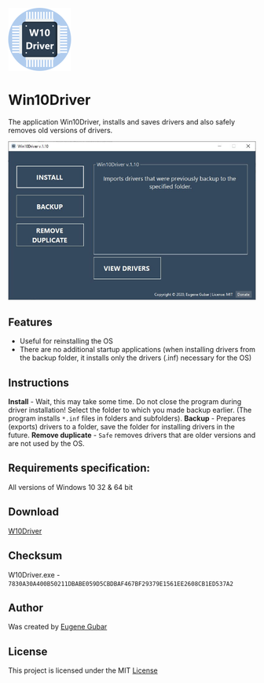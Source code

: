 ![Win10Driver logo](https://github.com/Eugene-Gubar/W10Driver/blob/master/Win10Driver-128%20(o).png)

# Win10Driver

The application Win10Driver, installs and saves drivers and also safely removes old versions of drivers.

![Win10Driver main image](https://github.com/Eugene-Gubar/W10Driver/blob/master/Win10Driver-screen.jpg)

## Features
* Useful for reinstalling the OS
* There are no additional startup applications
  (when installing drivers from the backup folder, it installs only the drivers (.inf) necessary for the OS)

## Instructions
**Install** - Wait, this may take some time. Do not close the program during driver installation!
Select the folder to which you made backup earlier. (The program installs `*.inf` files in folders and subfolders).
**Backup** - Prepares (exports) drivers to a folder, save the folder for installing drivers in the future.
**Remove duplicate** - `Safe` removes drivers that are older versions and are not used by the OS.

## Requirements specification:
All versions of Windows 10 32 & 64 bit

## Download
[W10Driver](https://github.com/Eugene-Gubar/W10Driver/raw/master/W10Driver.exe)

## Checksum
W10Driver.exe - `7830A30A400B50211DBABE059D5CBDBAF467BF29379E1561EE2608CB1ED537A2`

## Author
Was created by [Eugene Gubar](https://github.com/Eugene-Gubar)

## License
This project is licensed under the MIT [License](https://github.com/Eugene-Gubar/W10Driver/blob/master/LICENSE)
